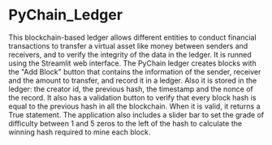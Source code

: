 # PyChain_Ledger

This blockchain-based ledger allows different entities to conduct financial transactions to transfer a virtual asset like money between senders and receivers, and to verify the integrity of the data in the ledger.
It is runned using the Streamlit web interface.
The PyChain ledger creates blocks with the "Add Block" button  that contains the information of the sender, receiver and the amount to transfer, and record it in a ledger. Also it is stored in the ledger: the creator id, the previous hash, the timestamp and the nonce of the record.
It also has a validation button to verify that every block hash is equal to the previous hash in all the blockchain. When it is valid, it returns a True statement.
The application also includes a slider bar to set the grade of difficulty between 1 and 5 zeros to the left of the hash to calculate the winning hash required to mine each block.

